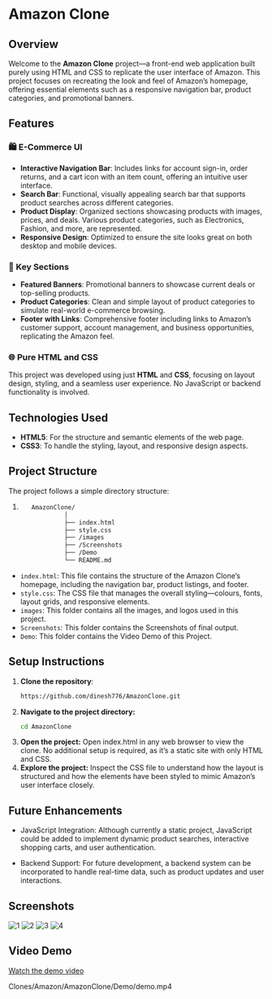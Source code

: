 # Amazon Clone

## Overview

Welcome to the **Amazon Clone** project—a front-end web application built purely using HTML and CSS to replicate the user interface of Amazon. This project focuses on recreating the look and feel of Amazon’s homepage, offering essential elements such as a responsive navigation bar, product categories, and promotional banners.

## Features

### 🛍️ E-Commerce UI
- **Interactive Navigation Bar**: Includes links for account sign-in, order returns, and a cart icon with an item count, offering an intuitive user interface.
- **Search Bar**: Functional, visually appealing search bar that supports product searches across different categories.
- **Product Display**: Organized sections showcasing products with images, prices, and deals. Various product categories, such as Electronics, Fashion, and more, are represented.
- **Responsive Design**: Optimized to ensure the site looks great on both desktop and mobile devices.

### 🎯 Key Sections
- **Featured Banners**: Promotional banners to showcase current deals or top-selling products.
- **Product Categories**: Clean and simple layout of product categories to simulate real-world e-commerce browsing.
- **Footer with Links**: Comprehensive footer including links to Amazon’s customer support, account management, and business opportunities, replicating the Amazon feel.

### 🌐 Pure HTML and CSS
This project was developed using just **HTML** and **CSS**, focusing on layout design, styling, and a seamless user experience. No JavaScript or backend functionality is involved.

## Technologies Used

- **HTML5**: For the structure and semantic elements of the web page.
- **CSS3**: To handle the styling, layout, and responsive design aspects.

## Project Structure

The project follows a simple directory structure:
1. ```bash
      AmazonClone/
               │
               ├── index.html         
               ├── style.css         
               ├── /images
               ├── /Screenshots
               ├── /Demo           
               └── README.md
   
- `index.html`: This file contains the structure of the Amazon Clone’s homepage, including the navigation bar, product listings, and footer.
- `style.css`: The CSS file that manages the overall styling—colours, fonts, layout grids, and responsive elements.
- `images`: This folder contains all the images, and logos used in this project.
- `Screenshots`: This folder contains the Screenshots of final output.
- `Demo`: This folder contains the Video Demo of this Project.

## Setup Instructions

1. **Clone the repository**:
   ```bash
   https://github.com/dinesh776/AmazonClone.git
2. **Navigate to the project directory:**
   ```bash
   cd AmazonClone
3. **Open the project:**
   Open index.html in any web browser to view the clone. No additional setup is required, as it’s a static site with only HTML and CSS.
4. **Explore the project:**
   Inspect the CSS file to understand how the layout is structured and how the elements have been styled to mimic Amazon’s user interface closely.

## Future Enhancements
- JavaScript Integration: Although currently a static project, JavaScript could be added to implement dynamic product searches, interactive shopping carts, and user authentication.
  
- Backend Support: For future development, a backend system can be incorporated to handle real-time data, such as product updates and user interactions.
   
   
## Screenshots
   ![1](./AmazonClone/Screenshots/1.png)
   ![2](./AmazonClone/Screenshots/2.png)
   ![3](./AmazonClone/Screenshots/3.png)
   ![4](./AmazonClone/Screenshots/4.png)



## Video Demo
[Watch the demo video](./AmazonClone/Demo/demo.mp4)


Clones/Amazon/AmazonClone/Demo/demo.mp4


   


     
